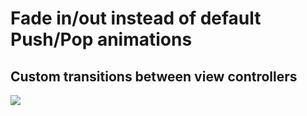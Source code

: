 # Fade in/out instead of default Push/Pop animations

## Custom transitions between view controllers

![](fade.gif)
